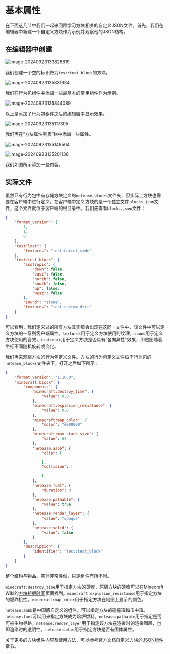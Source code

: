 # 基本属性

在下面这几节中我们一起来回顾学习方块相关的自定义JSON文件。首先，我们在编辑器中新建一个自定义方块作为示例并观察他的JSON结构。

## 在编辑器中创建

![image-20240923133828819](./assets/image-20240923133828819.png)

我们创建一个空的标识符为`test:test_block`的方块。

![image-20240923135831634](./assets/image-20240923135831634.png)

我们在行为包组件中添加一些最基本的常用组件作为示例。

![image-20240923135844089](./assets/image-20240923135844089.png)

以上是添加了行为包组件之后的编辑器中显示效果。

![image-20240923135117305](./assets/image-20240923135117305.png)

我们再在“方块属性列表”栏中添加一些属性。

![image-20240923135148504](./assets/image-20240923135148504.png)

![image-20240923135201136](./assets/image-20240923135201136.png)

我们如图所示添加一些内容。

## 实际文件

虽然只有行为包中有存储方块定义的`netease_blocks`文件夹，但实际上方块也需要在客户端中进行定义。在客户端中定义方块的是一个独立文件`blocks.json`文件，这个文件就位于客户端的根目录中。我们先查看`blocks.json`文件：

```json
{
    "format_version": [
        1,
        1,
        0
    ],
    "test:loot": {
        "textures": "test:barrel_side"
    },
    "test:test_block": {
        "isotropic": {
            "down": false,
            "east": false,
            "north": false,
            "south": false,
            "up": false,
            "west": false
        },
        "sound": "stone",
        "textures": "test:custom_dirt"
    }
}
```

可以看到，我们定义过的所有方块其实都会出现在这同一文件中，该文件中可以定义方块的一系列客户端属性。`textures`用于定义方块使用的纹理，`sound`用于定义方块使用的音效，`isotropic`用于定义方块是否具有“各向异性”效果，即贴图随着坐标不同随机旋转或变化。

我们再来观察方块的行为包定义文件。方块的行为包定义文件位于行为包的`netease_blocks`文件夹下，打开之后如下所示：

```json
{
    "format_version": "1.10.0",
    "minecraft:block": {
        "components": {
            "minecraft:destroy_time": {
                "value": 0.0
            },
            "minecraft:explosion_resistance": {
                "value": 0.0
            },
            "minecraft:map_color": {
                "color": "#000000"
            },
            "minecraft:max_stack_size": {
                "value": 64
            },
            "netease:aabb": {
                "clip": [

                ],
                "collision": [

                ]
            },
            "netease:fuel": {
                "duration": 0
            },
            "netease:pathable": {
                "value": true
            },
            "netease:render_layer": {
                "value": "opaque"
            },
            "netease:solid": {
                "value": false
            }
        },
        "description": {
            "identifier": "test:test_block"
        }
    }
}
```

整个结构与物品、实体非常类似，只是组件有所不同。

`minecraft:destroy_time`用于指定方块的硬度，原版方块的硬度可以在Minecraft Wiki的[方块挖掘时间](https://zh.minecraft.wiki/w/%E6%8C%96%E6%8E%98/%E6%96%B9%E5%9D%97%E6%8C%96%E6%8E%98%E6%97%B6%E9%97%B4)页面找到。`minecraft:explosion_resistance`用于指定方块的爆炸抗性。`minecraft:map_color`用于指定方块在地图上显示的颜色。

`netease:aabb`是中国版自定义的组件，可以指定方块的碰撞箱和击中箱。`netease:fuel`可以用来指定方块成为熔炉燃料。`netease:pathable`用于指定是否可被生物寻路。`netease:render_layer`用于指定该方块在渲染时的渲染图层，也即渲染时的透明性。`netease:solid`用于指定方块是否有固体属性。

关于更多的方块组件内容及使用方法，可以参考官方文档自定义方块的[JSON组件](https://mc.163.com/dev/mcmanual/mc-dev/mcguide/20-%E7%8E%A9%E6%B3%95%E5%BC%80%E5%8F%91/15-%E8%87%AA%E5%AE%9A%E4%B9%89%E6%B8%B8%E6%88%8F%E5%86%85%E5%AE%B9/2-%E8%87%AA%E5%AE%9A%E4%B9%89%E6%96%B9%E5%9D%97/1-JSON%E7%BB%84%E4%BB%B6.html?catalog=1)章节。